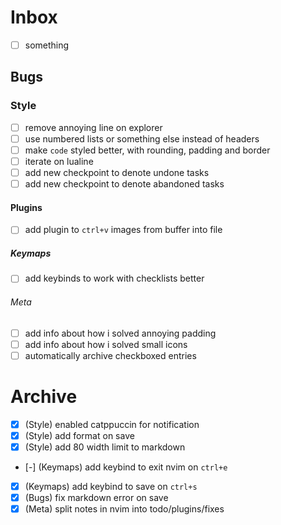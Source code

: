 # Inbox

- [ ] something

## Bugs


### Style

- [ ] remove annoying line on explorer
- [ ] use numbered lists or something else instead of headers
- [ ] make `code` styled better, with rounding, padding and border
- [ ] iterate on lualine
- [ ] add new checkpoint to denote undone tasks
- [ ] add new checkpoint to denote abandoned tasks

#### Plugins

- [ ] add plugin to `ctrl+v` images from buffer into file

##### Keymaps

- [ ] add keybinds to work with checklists better

###### Meta

- [ ] add info about how i solved annoying padding
- [ ] add info about how i solved small icons
- [ ] automatically archive checkboxed entries

# Archive

- [x] (Style) enabled catppuccin for notification
- [x] (Style) add format on save
- [x] (Style) add 80 width limit to markdown
- [-] (Keymaps) add keybind to exit nvim on `ctrl+e`
- [x] (Keymaps) add keybind to save on `ctrl+s`
- [x] (Bugs) fix markdown error on save
- [x] (Meta) split notes in nvim into todo/plugins/fixes
